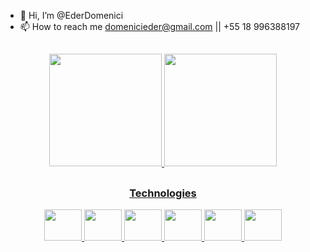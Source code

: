 - 👋 Hi, I’m @EderDomenici
- 📫 How to reach me domenicieder@gmail.com || +55 18 996388197

##

<div align="center">
  <a href="https://github.com/EderDomenici">
   <img height="180em" src="https://github-readme-stats.vercel.app/api?username=EderDomenici&show_icons=true&theme=dark&include_all_commits=true&count_private=true"/>
   <img height="180em" src="https://github-readme-stats.vercel.app/api/top-langs/?username=EderDomenici&layout=compact&langs_count=7&theme=dark"/> 
 </div> 
  
##
  

<div align="center">
  <h3> Technologies </h3>
  <img height="50" width="60" src="https://cdn.jsdelivr.net/gh/devicons/devicon/icons/html5/html5-original.svg">
  <img height="50" width="60" src="https://cdn.jsdelivr.net/gh/devicons/devicon/icons/css3/css3-original.svg">
  <img height="50" width="60" src="https://cdn.jsdelivr.net/gh/devicons/devicon/icons/nodejs/nodejs-original.svg">
  <img height="50" width="60" src="https://cdn.jsdelivr.net/gh/devicons/devicon/icons/sequelize/sequelize-original.svg">
  <img height="50" width="60" src="https://cdn.jsdelivr.net/gh/devicons/devicon/icons/docker/docker-original.svg">
  <img height="50" width="60" src="https://cdn.jsdelivr.net/gh/devicons/devicon/icons/amazonwebservices/amazonwebservices-original.svg" />        
</div>
         

            
          
            
      
          
